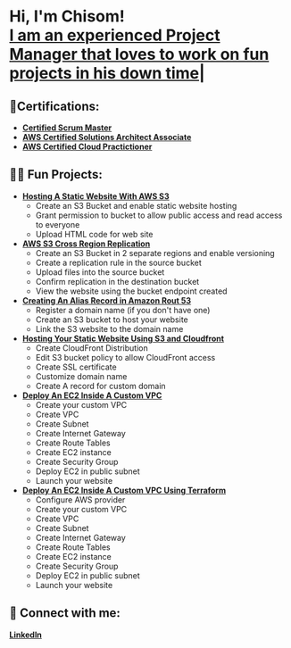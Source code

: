 <h1>Hi, I'm Chisom! <br/><a <a href="https://www.linkedin.com/in/chisom-okafor-j/">I am an experienced Project Manager that loves to work on fun projects in his down time</a>| </h1>

<h2> 📑Certifications: </h2>

- <b>[Certified Scrum Master](https://bcert.me/bc/html/show-badge.html?b=cmbwlvmb)</b>
- <b>[AWS Certified Solutions Architect Associate](https://www.credly.com/badges/be400481-6412-4f75-a77d-f0a9645ee470/public_url)</b>
- <b>[AWS Certified Cloud Practictioner](https://www.credly.com/badges/afbb80e9-1fc2-401a-9102-186c24f37d80/public_url)</b>


<h2>👨‍💻 Fun Projects:</h2>

- <b>[Hosting A Static Website With AWS S3](https://github.com/ok4chisom/Hosting-A-Static-Website-on-S3)</b>
  - Create an S3 Bucket and enable static website hosting
  - Grant permission to bucket to allow public access and read access to everyone
  - Upload HTML code for web site
- <b>[AWS S3 Cross Region Replication](https://github.com/ok4chisom/AWS-S3-Cross-Region-Replication)</b>
  - Create an S3 Bucket in 2 separate regions and enable versioning
  - Create a replication rule in the source bucket
  - Upload files into the source bucket
  - Confirm replication in the destination bucket
  - View the website using the bucket endpoint created
- <b>[Creating An Alias Record in Amazon Rout 53](https://github.com/ok4chisom/03-Create-An-Alias-Record-iN-Amazon-Route53)</b>
  - Register a domain name (if you don't have one)
  - Create an S3 bucket to host your website
  - Link the S3 website to the domain name
- <b>[Hosting Your Static Website Using S3 and Cloudfront](https://github.com/ok4chisom/04-Host-Your-Static-Website-Using-S3-And-Cloudfront)</b>
  - Create CloudFront Distribution
  - Edit S3 bucket policy to allow CloudFront access
  - Create SSL certificate
  - Customize domain name
  - Create A record for custom domain
- <b>[Deploy An EC2 Inside A Custom VPC](https://github.com/ok4chisom/05-Deploy-An-EC2-Inside-A-Custom-VPC)</b>
  - Create your custom VPC
  - Create VPC
  - Create Subnet
  - Create Internet Gateway
  - Create Route Tables
  - Create EC2 instance
  - Create Security Group
  - Deploy EC2 in public subnet
  - Launch your website
- <b>[Deploy An EC2 Inside A Custom VPC Using Terraform](https://github.com/ok4chisom/06-Deploy-An-EC2-Inside-A-Custom-VPC-Using-Terraform)</b>
  - Configure AWS provider
  - Create your custom VPC
  - Create VPC
  - Create Subnet
  - Create Internet Gateway
  - Create Route Tables
  - Create EC2 instance
  - Create Security Group
  - Deploy EC2 in public subnet
  - Launch your website

 

<!--
<h2>📺 YouTube Videos</h2>

- [Hosting A Static Website With AWS S3](https://www.youtube.com/watch?v=a83ASGn_V_s)
- [A Day in the Life of a Cybersecurity Anayst](https://www.youtube.com/watch?v=uHy3oM7NnoU)
- [How to Create a KeyLogger (C#)](https://www.youtube.com/watch?v=N-L9hklSlNk)
- [Ransomware Demonstration (C#)](https://www.youtube.com/watch?v=OfvdQeh79s0)
- [Is WGU Legit?](https://www.youtube.com/watch?v=E2MwRWxDBkA)
-->
<h2> 🤳 Connect with me:</h2>

<b>[LinkedIn](https://www.linkedin.com/in/chisom-okafor-j/)</b>
<!--
[<img align="left" alt="JoshMadakor | YouTube" width="22px" src="https://cdn.jsdelivr.net/npm/simple-icons@v3/icons/youtube.svg" />][youtube]
[<img align="left" alt="chisomokafor | LinkedIn" width="22px" src="https://www.linkedin.com/in/chisom-okafor-j/" />][linkedin]

[twitter]: https://twitter.com/joshmadakor
[youtube]: https://www.youtube.com/c/joshmadakor
[instagram]: https://www.instagram.com/joshmadakor/
[linkedin]: https://www.linkedin.com/in/chisom-okafor-j/

<!--
**joshmadakor1/joshmadakor1** is a ✨ _special_ ✨ repository because its `README.md` (this file) appears on your GitHub profile.

Here are some ideas to get you started:

- 🔭 I’m currently working on ...
- 🌱 I’m currently learning ...
- 👯 I’m looking to collaborate on ...
- 🤔 I’m looking for help with ...
- 💬 Ask me about ...
- 📫 How to reach me: ...
- 😄 Pronouns: ...
- ⚡ Fun fact: ...
-->
